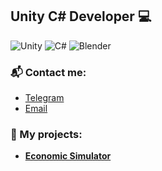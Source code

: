 ## Unity C# Developer 💻
![Unity](https://img.shields.io/badge/Unity-100000?style=flat&logo=unity&logoColor=white)
![C#](https://img.shields.io/badge/C%23-239120?style=flat&logo=c-sharp&logoColor=white)
![Blender](https://img.shields.io/badge/Blender-F5792A?style=flat&logo=blender&logoColor=white)  

### 📬 Contact me:
- [Telegram](https://t.me/ruka_v_rot)  
- [Email](mailto:mathertgl@gmail.com)

### 🚀 My projects:
- [**Economic Simulator**](https://github.com/MatherTGL/economic-simulator)
<!--
**MatherTGL/MatherTGL** is a ✨ _special_ ✨ repository because its `README.md` (this file) appears on your GitHub profile.

Here are some ideas to get you started:

- 🔭 I’m currently working on ...
- 🌱 I’m currently learning ...
- 👯 I’m looking to collaborate on ...
- 🤔 I’m looking for help with ...
- 💬 Ask me about ...
- 📫 How to reach me: ...
- 😄 Pronouns: ...
- ⚡ Fun fact: ...
-->
